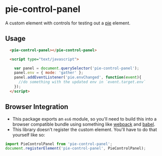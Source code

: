 # pie-control-panel 

A custom element with controls for testing out a [pie](http://github.com/PieLabs) element.

## Usage

```html
  <pie-control-panel></pie-control-panel>

  <script type="text/javascript">

    var panel = document.querySelector('pie-control-panel');
    panel.env = { mode: 'gather' };
    panel.addEventListener('pie.envChanged', function(event){
      //do something with the updated env in `event.target.env`
    });
  </script>
```

## Browser Integration

* This package exports an `es6` module, so you'll need to build this into a browser compatible bundle using something like [webpack](http://webpack.github.io) and [babel](http://babel.github.io).
* This library doesn't register the custom element. You'll have to do that yourself like so: 

```javascript
import PieControlPanel from 'pie-control-panel';
document.registerElement('pie-control-panel', PieControlPanel);
```